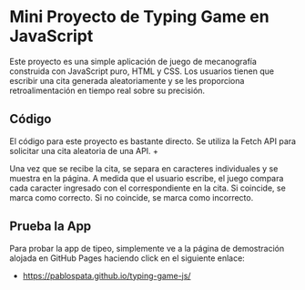 # Mini Proyecto de Typing Game en JavaScript

Este proyecto es una simple aplicación de juego de mecanografía construida con JavaScript puro, HTML y CSS. Los usuarios tienen que escribir una cita generada aleatoriamente y se les proporciona retroalimentación en tiempo real sobre su precisión.

## Código

El código para este proyecto es bastante directo. Se utiliza la Fetch API para solicitar una cita aleatoria de una API. +

Una vez que se recibe la cita, se separa en caracteres individuales y se muestra en la página. A medida que el usuario escribe, el juego compara cada caracter ingresado con el correspondiente en la cita. Si coincide, se marca como correcto. Si no coincide, se marca como incorrecto.

## Prueba la App

Para probar la app de tipeo, simplemente ve a la página de demostración alojada en GitHub Pages haciendo click en el siguiente enlace:

* https://pablospata.github.io/typing-game-js/